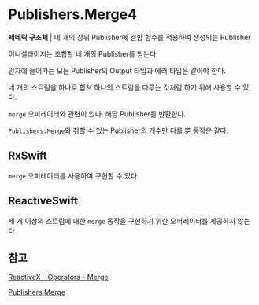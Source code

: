 # Publishers.Merge4

**제네릭 구조체** | 네 개의 상위 Publisher에 결합 함수를 적용하여 생성되는 Publisher

이니셜라이저는 조합할 네 개의 Publisher를 받는다.

인자에 들어가는 모든 Publisher의 Output 타입과 에러 타입은 같아야 한다.

네 개의 스트림을 하나로 합쳐 하나의 스트림을 다루는 것처럼 하기 위해 사용할 수 있다.

`merge` 오퍼레이터와 관련이 있다. 해당 Publisher를 반환한다.

`Publishers.Merge`와 취할 수 있는 Publisher의 개수만 다를 뿐 동작은 같다.

## RxSwift

`merge` 오퍼레이터를 사용하여 구현할 수 있다.

## ReactiveSwift

세 개 이상의 스트림에 대한 `merge` 동작을 구현하기 위한 오퍼레이터를 제공하지 않는다.

## 참고

[ReactiveX - Operators - Merge](http://reactivex.io/documentation/operators/merge.html)

[Publishers.Merge](./Merge.md)